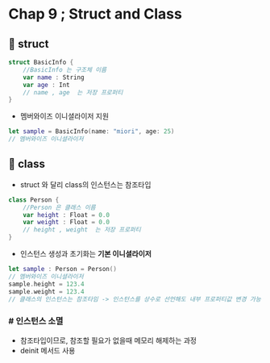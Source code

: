 # Chap 9 ; Struct and Class 

## 📝 struct 
```swift 
struct BasicInfo {
    //BasicInfo 는 구조체 이름
    var name : String
    var age : Int
    // name , age  는 저장 프로퍼티
}
```
- 멤버와이즈 이니셜라이저 지원
```swift
let sample = BasicInfo(name: "miori", age: 25) 
// 멤버와이즈 이니셜라이저
```

## 📝 class
- struct 와 달리 class의 인스턴스는 참조타입
```swift 
class Person {
    //Person 은 클래스 이름
    var height : Float = 0.0
    var weight : Float = 0.0
    // height , weight  는 저장 프로퍼티
}
```
- 인스턴스 생성과 초기화는 <b>기본 이니셜라이저</b>
```swift
let sample : Person = Person()
// 멤버와이즈 이니셜라이저
sample.height = 123.4
sample.weight = 123.4
// 클래스의 인스턴스는 참조타임 -> 인스턴스를 상수로 선언해도 내부 프로퍼티값 변경 가능
```

### # 인스턴스 소멸
- 참조타입이므로, 참조할 필요가 없을때 메모리 해제하는 과정
- deinit 메서드 사용
